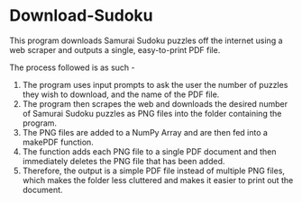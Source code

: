 # Download-Sudoku

This program downloads Samurai Sudoku puzzles off the internet using a web scraper and outputs a single, easy-to-print PDF file.

The process followed is as such - 
  1. The program uses input prompts to ask the user the number of puzzles they wish to download, and the name of the PDF file.
  2. The program then scrapes the web and downloads the desired number of Samurai Sudoku puzzles as PNG files into the folder      containing the program.
  3. The PNG files are added to a NumPy Array and are then fed into a makePDF function.
  4. The function adds each PNG file to a single PDF document and then immediately deletes the PNG file that has been added.
  5. Therefore, the output is a simple PDF file instead of multiple PNG files, which makes the folder less cluttered and makes it easier to print out the document. 
